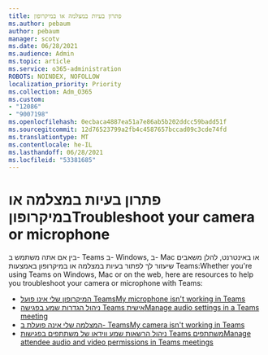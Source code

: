 ```yaml
---
title: פתרון בעיות במצלמה או במיקרופון
ms.author: pebaum
author: pebaum
manager: scotv
ms.date: 06/28/2021
ms.audience: Admin
ms.topic: article
ms.service: o365-administration
ROBOTS: NOINDEX, NOFOLLOW
localization_priority: Priority
ms.collection: Adm_O365
ms.custom:
- "12086"
- "9007198"
ms.openlocfilehash: 0ecbaca4887ea51a7e86ab5b202ddcc59badd51f
ms.sourcegitcommit: 12d76523799a2fb4c4587657bccad09c3cde74fd
ms.translationtype: MT
ms.contentlocale: he-IL
ms.lasthandoff: 06/28/2021
ms.locfileid: "53381685"
---
```

# <a name="troubleshoot-your-camera-or-microphone"></a><span data-ttu-id="88c25-102">פתרון בעיות במצלמה או במיקרופון</span><span class="sxs-lookup"><span data-stu-id="88c25-102">Troubleshoot your camera or microphone</span></span>

<span data-ttu-id="88c25-103">בין אם אתה משתמש ב- Teams ב- Windows, ב- Mac או באינטרנט, להלן משאבים שיעזור לך לפתור בעיות במצלמה או במיקרופון באמצעות Teams:</span><span class="sxs-lookup"><span data-stu-id="88c25-103">Whether you're using Teams on Windows, Mac or on the web, here are resources to help you troubleshoot your camera or microphone with Teams:</span></span>

- [<span data-ttu-id="88c25-104">המיקרופון שלי אינו פועל Teams</span><span class="sxs-lookup"><span data-stu-id="88c25-104">My microphone isn't working in Teams</span></span>](https://support.microsoft.com/office/my-microphone-isn-t-working-in-teams-666d1123-9dd0-4a31-ad2e-a758b204f33a)
- [<span data-ttu-id="88c25-105">ניהול הגדרות שמע בפגישה Teams אישית</span><span class="sxs-lookup"><span data-stu-id="88c25-105">Manage audio settings in a Teams meeting</span></span>](https://support.microsoft.com/office/manage-audio-settings-in-a-teams-meeting-6ea36f9a-827b-47d6-b22e-ec94d5f0f5e4)
- [<span data-ttu-id="88c25-106">המצלמה שלי אינה פועלת ב- Teams</span><span class="sxs-lookup"><span data-stu-id="88c25-106">My camera isn't working in Teams</span></span>](https://support.microsoft.com/office/my-camera-isn-t-working-in-teams-9581983b-c6f9-40e3-b0d8-122857972ade)
- [<span data-ttu-id="88c25-107">ניהול הרשאות שמע ווידאו של משתתפים בפגישות Teams משתתפים</span><span class="sxs-lookup"><span data-stu-id="88c25-107">Manage attendee audio and video permissions in Teams meetings</span></span>](https://support.microsoft.com/office/manage-attendee-audio-and-video-permissions-in-teams-meetings-f9db15e1-f46f-46da-95c6-34f9f39e671a)